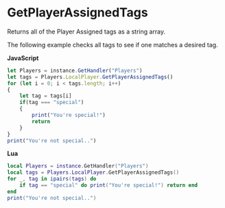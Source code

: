 # GetPlayerAssignedTags

Returns all of the Player Assigned tags as a string array.

The following example checks all tags to see if one matches a desired tag.

**JavaScript**
```js
let Players = instance.GetHandler("Players")
let tags = Players.LocalPlayer.GetPlayerAssignedTags()
for (let i = 0; i < tags.length; i++)
{
    let tag = tags[i]
    if(tag === "special")
    {
        print("You're special!")
        return
    }
}
print("You're not special..")
```

**Lua**
```lua
local Players = instance.GetHandler("Players")
local tags = Players.LocalPlayer.GetPlayerAssignedTags()
for _, tag in ipairs(tags) do
    if tag == "special" do print("You're special!") return end
end
print("You're not special..")
```